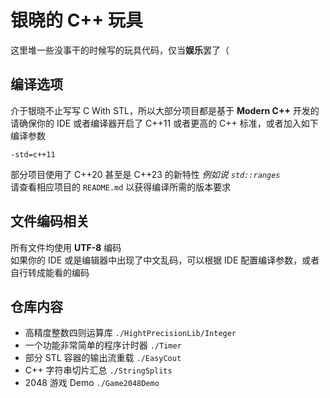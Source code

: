 # 银晓的 C++ 玩具

这里堆一些没事干的时候写的玩具代码，仅当**娱乐**罢了（  

## 编译选项

介于银晓不止写写 C With STL，所以大部分项目都是基于 **Modern C++** 开发的  
请确保你的 IDE 或者编译器开启了 C++11 或者更高的 C++ 标准，或者加入如下编译参数  
```text
-std=c++11
```
部分项目使用了 C++20 甚至是 C++23 的新特性 *例如说 `std::ranges`*  
请查看相应项目的 `README.md` 以获得编译所需的版本要求

## 文件编码相关

所有文件均使用 **UTF-8** 编码  
如果你的 IDE 或是编辑器中出现了中文乱码，可以根据 IDE 配置编译参数，或者自行转成能看的编码

## 仓库内容  

- 高精度整数四则运算库 `./HightPrecisionLib/Integer`
- 一个功能非常简单的程序计时器 `./Timer`
- 部分 STL 容器的输出流重载 `./EasyCout`
- C++ 字符串切片汇总 `./StringSplits`
- 2048 游戏 Demo `./Game2048Demo`
